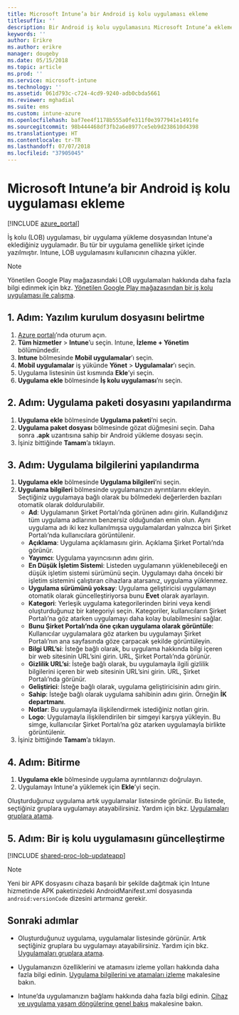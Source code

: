 ```yaml
---
title: Microsoft Intune’a bir Android iş kolu uygulaması ekleme
titlesuffix: ''
description: Bir Android iş kolu uygulamasını Microsoft Intune’a eklemeyi öğrenin.
keywords: ''
author: Erikre
ms.author: erikre
manager: dougeby
ms.date: 05/15/2018
ms.topic: article
ms.prod: ''
ms.service: microsoft-intune
ms.technology: ''
ms.assetid: 061d793c-c724-4cd9-9240-adb0cbda5661
ms.reviewer: mghadial
ms.suite: ems
ms.custom: intune-azure
ms.openlocfilehash: baf7ee4f1178b555a0fe311f0e3977941e1491fe
ms.sourcegitcommit: 98b444468df3fb2a6e8977ce5eb9d238610d4398
ms.translationtype: HT
ms.contentlocale: tr-TR
ms.lasthandoff: 07/07/2018
ms.locfileid: "37905045"
---
```

# <a name="add-an-android-line-of-business-app-to-microsoft-intune"></a>Microsoft Intune’a bir Android iş kolu uygulaması ekleme

[!INCLUDE [azure_portal](./includes/azure_portal.md)]

İş kolu (LOB) uygulaması, bir uygulama yükleme dosyasından Intune'a eklediğiniz uygulamadır. Bu tür bir uygulama genellikle şirket içinde yazılmıştır. Intune, LOB uygulamasını kullanıcının cihazına yükler. 

> [!Note]
> Yönetilen Google Play mağazasındaki LOB uygulamaları hakkında daha fazla bilgi edinmek için bkz. [Yönetilen Google Play mağazasından bir iş kolu uygulaması ile çalışma](apps-add-android-for-work.md?#working-with-a-line-of-business-app-from-the-managed-google-play-store). 

## <a name="step-1-specify-the-software-setup-file"></a>1. Adım: Yazılım kurulum dosyasını belirtme

1. [Azure portalı](https://portal.azure.com)’nda oturum açın.
2. **Tüm hizmetler** > **Intune**’u seçin. Intune, **İzleme + Yönetim** bölümündedir.
3. **Intune** bölmesinde **Mobil uygulamalar**’ı seçin.
4. **Mobil uygulamalar** iş yükünde **Yönet** > **Uygulamalar**’ı seçin.
5. Uygulama listesinin üst kısmında **Ekle**’yi seçin.
6. **Uygulama ekle** bölmesinde **İş kolu uygulaması**’nı seçin.

## <a name="step-2-configure-the-app-package-file"></a>2. Adım: Uygulama paketi dosyasını yapılandırma

1. **Uygulama ekle** bölmesinde **Uygulama paketi**’ni seçin.
2. **Uygulama paket dosyası** bölmesinde gözat düğmesini seçin. Daha sonra **.apk** uzantısına sahip bir Android yükleme dosyası seçin.
3. İşiniz bittiğinde **Tamam**’a tıklayın.


## <a name="step-3-configure-app-information"></a>3. Adım: Uygulama bilgilerini yapılandırma

1. **Uygulama ekle** bölmesinde **Uygulama bilgileri**’ni seçin.
2. **Uygulama bilgileri** bölmesinde uygulamanızın ayrıntılarını ekleyin. Seçtiğiniz uygulamaya bağlı olarak bu bölmedeki değerlerden bazıları otomatik olarak doldurulabilir.
    - **Ad**: Uygulamanın Şirket Portalı’nda görünen adını girin. Kullandığınız tüm uygulama adlarının benzersiz olduğundan emin olun. Aynı uygulama adı iki kez kullanılmışsa uygulamalardan yalnızca biri Şirket Portalı’nda kullanıcılara görüntülenir.
    - **Açıklama**: Uygulama açıklamasını girin. Açıklama Şirket Portalı’nda görünür.
    - **Yayımcı**: Uygulama yayıncısının adını girin.
    - **En Düşük İşletim Sistemi**: Listeden uygulamanın yüklenebileceği en düşük işletim sistemi sürümünü seçin. Uygulamayı daha önceki bir işletim sistemini çalıştıran cihazlara atarsanız, uygulama yüklenmez.
    - **Uygulama sürümünü yoksay**: Uygulama geliştiricisi uygulamayı otomatik olarak güncelleştiriyorsa bunu **Evet** olarak ayarlayın.
    - **Kategori**: Yerleşik uygulama kategorilerinden birini veya kendi oluşturduğunuz bir kategoriyi seçin. Kategoriler, kullanıcıların Şirket Portalı’na göz atarken uygulamayı daha kolay bulabilmesini sağlar.
    - **Bunu Şirket Portalı’nda öne çıkan uygulama olarak görüntüle**: Kullanıcılar uygulamalara göz atarken bu uygulamayı Şirket Portalı’nın ana sayfasında göze çarpacak şekilde görüntüleyin.
    - **Bilgi URL’si**: İsteğe bağlı olarak, bu uygulama hakkında bilgi içeren bir web sitesinin URL’sini girin. URL, Şirket Portalı’nda görünür.
    - **Gizlilik URL’si**: İsteğe bağlı olarak, bu uygulamayla ilgili gizlilik bilgilerini içeren bir web sitesinin URL’sini girin. URL, Şirket Portalı’nda görünür.
    - **Geliştirici**: İsteğe bağlı olarak, uygulama geliştiricisinin adını girin.
    - **Sahip**: İsteğe bağlı olarak uygulama sahibinin adını girin. Örneğin **İK departmanı**.
    - **Notlar**: Bu uygulamayla ilişkilendirmek istediğiniz notları girin.
    - **Logo**: Uygulamayla ilişkilendirilen bir simgeyi karşıya yükleyin. Bu simge, kullanıcılar Şirket Portalı’na göz atarken uygulamayla birlikte görüntülenir.
3. İşiniz bittiğinde **Tamam**’a tıklayın.

## <a name="step-4-finish-up"></a>4. Adım: Bitirme

1. **Uygulama ekle** bölmesinde uygulama ayrıntılarınızı doğrulayın.
2. Uygulamayı Intune'a yüklemek için **Ekle**’yi seçin.

Oluşturduğunuz uygulama artık uygulamalar listesinde görünür. Bu listede, seçtiğiniz gruplara uygulamayı atayabilirsiniz. Yardım için bkz. [Uygulamaları gruplara atama](apps-deploy.md).

## <a name="step-5-update-a-line-of-business-app"></a>5. Adım: Bir iş kolu uygulamasını güncelleştirme

[!INCLUDE [shared-proc-lob-updateapp](./includes/shared-proc-lob-updateapp.md)]

> [!Note]
> Yeni bir APK dosyasını cihaza başarılı bir şekilde dağıtmak için Intune hizmetinde APK paketinizdeki AndroidManifest.xml dosyasında `android:versionCode` dizesini artırmanız gerekir.

## <a name="next-steps"></a>Sonraki adımlar

- Oluşturduğunuz uygulama, uygulamalar listesinde görünür. Artık seçtiğiniz gruplara bu uygulamayı atayabilirsiniz. Yardım için bkz. [Uygulamaları gruplara atama](apps-deploy.md).

- Uygulamanızın özelliklerini ve atamasını izleme yolları hakkında daha fazla bilgi edinin. [Uygulama bilgilerini ve atamaları izleme](apps-monitor.md) makalesine bakın.

- Intune’da uygulamanızın bağlamı hakkında daha fazla bilgi edinin. [Cihaz ve uygulama yaşam döngülerine genel bakış](introduction-device-app-lifecycles.md) makalesine bakın.
